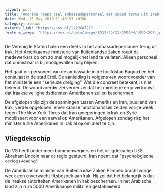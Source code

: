 ```yaml
---
layout: post
title: "Amerika roept deel ambassadepersoneel met spoed terug uit Irak"
date: Wed, 15 May 2019 11:40:53 +0200
category: nieuws
externe_link: "https://nos.nl/l/2284727"
feature_image: "https://nos.nl/data/image/2019/05/15/550044/1008x567.jpg"
---
```


<p>De Verenigde Staten halen een deel van het ambassadepersoneel terug uit Irak. Het Amerikaanse ministerie van Buitenlandse Zaken roept de medewerkers op om zo snel mogelijk het land te verlaten. Alleen personeel dat onmisbaar is bij noodgevallen mag blijven.</p>
<p>Het gaat om personeel van de ambassade in de hoofdstad Bagdad en het consulaat in de stad Erbil. De aanleiding is volgens een woordvoerder van het ministerie een "serieuze dreiging". Wat die concreet betekent, is niet bekend. De woordvoerder zei verder zei dat het ministerie erop vertrouwt dat Iraakse veiligheidsdiensten Amerikanen zullen beschermen.</p>
<p>De afgelopen tijd zijn de spanningen tussen Amerika en Iran, buurland van Irak, verder opgelopen. Amerikaanse functionarissen zeiden vorige week tegen The New York Times dat Iran groeperingen in Irak en Syrië mobiliseert voor een aanval op Amerikanen. Afgelopen zondag riep het ministerie alle Amerikanen in Irak al op om alert te zijn.</p>
<h2>Vliegdekschip</h2>
<p>De VS heeft onder meer bommenwerpers en het vliegdekschip USS Abraham Lincoln naar de regio gestuurd. Iran noemt dat "psychologische oorlogsvoering".</p>
<p>De Amerikaanse minister van Buitenlandse Zaken Pompeo bracht vorige week een onverwacht flitsbezoek aan Irak. Hij zei dat het belangrijk is dat de Iraakse autoriteiten Amerikanen in Irak beschermen. In het Arabische land zijn ruim 5000 Amerikaanse militairen gestationeerd.</p>
